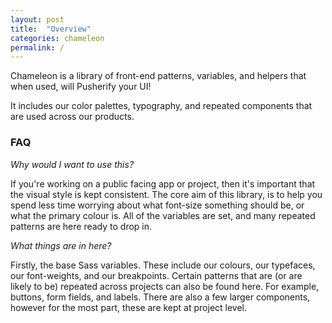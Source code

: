 ```yaml
---
layout: post
title:  "Overview"
categories: chameleon
permalink: /
---
```


Chameleon is a library of front-end patterns, variables, and helpers that when used, will Pusherify your UI!

It includes our color palettes, typography, and repeated components that are used across our products.

### FAQ

*Why would I want to use this?*

If you're working on a public facing app or project, then it's important that the visual style is kept consistent. The core aim of this library, is to help you spend less time worrying about what font-size something should be, or what the primary colour is. All of the variables are set, and many repeated patterns are here ready to drop in.

*What things are in here?*

Firstly, the base Sass variables. These include our colours, our typefaces, our font-weights, and our breakpoints. Certain patterns that are (or are likely to be) repeated across projects can also be found here. For example, buttons, form fields, and labels. There are also a few larger components, however for the most part, these are kept at project level.
